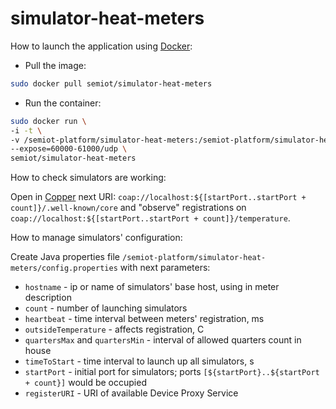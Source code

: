 # simulator-heat-meters

How to launch the application using [Docker](https://www.docker.com/):

* Pull the image:
```bash
sudo docker pull semiot/simulator-heat-meters
```
* Run the container:
```bash
sudo docker run \
-i -t \
-v /semiot-platform/simulator-heat-meters:/semiot-platform/simulator-heat-meters \
--expose=60000-61000/udp \
semiot/simulator-heat-meters
```

How to check simulators are working:

Open in [Copper](https://addons.mozilla.org/ru/firefox/addon/copper-270430/) next URI: `coap://localhost:${[startPort..startPort + count]}/.well-known/core` and "observe" registrations on `coap://localhost:${[startPort..startPort + count]}/temperature`. 

How to manage simulators' configuration:

Create Java properties file `/semiot-platform/simulator-heat-meters/config.properties` with next parameters:

  * `hostname` - ip or name of simulators' base host, using in meter description 
  * `count` - number of launching simulators
  * `heartbeat` - time interval between meters' registration, ms
  * `outsideTemperature` - affects registration, C
  * `quartersMax` and `quartersMin` - interval of allowed quarters count in house
  * `timeToStart` - time interval to launch up all simulators, s
  * `startPort` - initial port for simulators; ports `[${startPort}..${startPort + count}]` would be occupied
  * `registerURI` - URI of available Device Proxy Service

